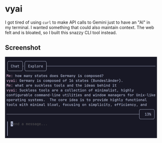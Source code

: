 # vyai

I got tired of using `curl` to make API calls to Gemini just to have an "AI" in my terminal. I wanted something that could also maintain context. The web felt and is bloated, so I built this snazzy CLI tool instead.

## Screenshot
![vyai](https://raw.githubusercontent.com/vybraan/vyai/refs/heads/master/assets/screenshot.png)
